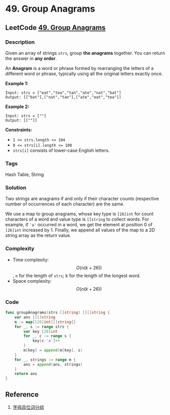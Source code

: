 # 49. Group Anagrams

## LeetCode [49. Group Anagrams](https://leetcode-cn.com/problems/group-anagrams/)

### Description

Given an array of strings `strs`, group **the anagrams** together. You can return the answer in **any order**.

An **Anagram** is a word or phrase formed by rearranging the letters of a different word or phrase, typically using all the original letters exactly once.

**Example 1:**

```text
Input: strs = ["eat","tea","tan","ate","nat","bat"]
Output: [["bat"],["nat","tan"],["ate","eat","tea"]]
```

**Example 2:**

```text
Input: strs = [""]
Output: [[""]]
```

**Constraints:**

* `1 <= strs.length <= 104`
* `0 <= strs[i].length <= 100`
* `strs[i]` consists of lower-case English letters.

### Tags

Hash Table, String

### Solution

Two strings are anagrams if and only if their character counts \(respective number of occurrences of each character\) are the same.

We use a map to group anagrams, whose key type is `[26]int` for count characters of a word and value type is `[]string` to collect words. For example, if `'a'` occurred in a word, we get the element at position 0 of `[26]int` increased by 1. Finally, we append all values of the map to a 2D string array as the return value.

### Complexity

* Time complexity: $$O(n(k+26))$$, `n` for the length of `strs`; k for the length of the longest word.
* Space complexity: $$O(n(k+26))$$

### Code

```go
func groupAnagrams(strs []string) [][]string {
	var ans [][]string
	m := map[[26]int][]string{}
	for _, s := range strs {
		var key [26]int
		for _, c := range s {
			key[c-'a']++
		}
		m[key] = append(m[key], s)
	}
	for _, strings := range m {
		ans = append(ans, strings)
	}
	return ans
}
```

## Reference

1. [字母异位词分组](https://leetcode-cn.com/problems/group-anagrams/solution/zi-mu-yi-wei-ci-fen-zu-by-leetcode-solut-gyoc/)

